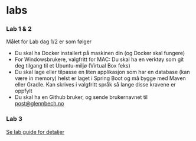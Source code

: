 # labs

### Lab 1 & 2

Målet for Lab dag 1/2 er som følger

- Du skal ha Docker installert på maskinen din (og Docker skal fungere)
- For Windowsbrukere, valgfritt for MAC: Du skal ha en verktøy som git deg tilgang til et Ubuntu-miljø (Virtual Box feks)
- Du skal lage eller tilpasse en liten applikasjon som har en database (kan være in memory) helst er laget i Spring Boot og må bygge med Maven eller Gradle. Kan skrives i valgfritt språk så lange disse kravene er oppfylt
- Du skal ha en Github bruker, og sende brukernavnet til post@glennbech.no

### Lab 3

[Se lab guide for detaljer](lab03/README.md)
